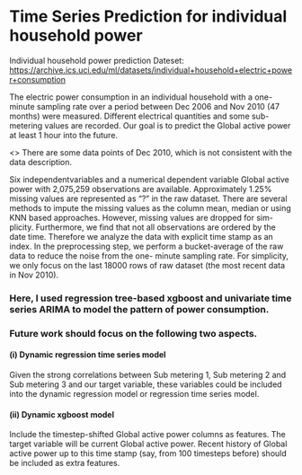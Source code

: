 # Time Series Prediction for individual household power
Individual household power prediction
Dateset: https://archive.ics.uci.edu/ml/datasets/individual+household+electric+power+consumption

The electric power consumption in an individual household with a one-minute sampling rate over a period between Dec 2006
and Nov 2010 (47 months) were measured. Different electrical quantities and some sub-metering values are recorded. 
Our goal is to predict the Global active power at least 1 hour into the future.

<> There are some data points of Dec 2010, which is not consistent with the data description.

Six independentvariables and a numerical dependent variable Global active power with 2,075,259 observations are available. 
Approximately 1.25% missing values are represented as “?” in the raw dataset. There are several methods to impute the missing
values as the column mean, median or using KNN based approaches. However, missing values are dropped for sim- plicity.
Furthermore, we find that not all observations are ordered by the date time. Therefore we analyze the data with explicit time 
stamp as an index. In the preprocessing step, we perform a bucket-average of the raw data to reduce the noise from the one-
minute sampling rate. For simplicity, we only focus on the last 18000 rows of raw dataset (the most recent data in Nov 2010).

### Here, I used regression tree-based xgboost and univariate time series ARIMA to model the pattern of power consumption.

### Future work should focus on the following two aspects. 

#### (i) Dynamic regression time series model
Given the strong correlations between Sub metering 1, Sub metering 2 and Sub metering 3 and our target variable, 
these variables could be included into the dynamic regression model or regression time series model.

#### (ii) Dynamic xgboost model
Include the timestep-shifted Global active power columns as features. The target variable will be current Global active power. 
Recent history of Global active power up to this time stamp (say, from 100 timesteps before) should be included
as extra features.
